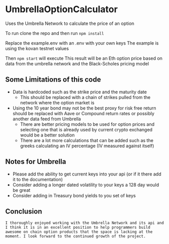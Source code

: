 # UmbrellaOptionCalculator
Uses the Umbrella Network to calculate the price of an option

To run clone the repo and then run ```npm install```

Replace the example.env with an .env with your own keys
  The example is using the kovan testnet values

Then ```npm start``` will execute
  This result will be an Eth option price based on data from the umbrella network and the Black-Scholes pricing model
  
  
## Some Limitations of this code
  * Data is hardcoded such as the strike price and the maturity date
    * This should be replaced with a chain of strikes pulled from the network where the option market is
  * Using the 10 year bond may not be the best proxy for risk free return should be replaced with Aave or Compound return rates or possibly another data feed from Umbrella
    * There are better pricing models to be used for option prices and selecting one that is already used by current crypto exchanged would be a better solution
    * There are a lot more calculations that can be added such as the greeks calculating an IV percentage (IV measured against itself)
    
## Notes for Umbrella
   * Please add the ability to get current keys into your api (or if it there add it to the documentation)
   * Consider adding a longer dated volatility to your keys a 128 day would be great
   * Consider adding in Treasury bond yields to you set of keys
    
## Conclusion
    I thoroughly enjoyed working with the Umbrella Network and its api and I think it is in an excellent position to help programmers build awesome on chain option products that the space is lacking at the moment. I look forward to the continued growth of the project.   
  
